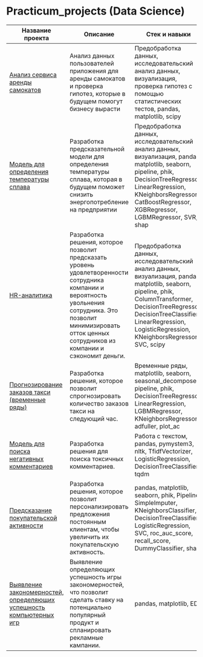 # Practicum_projects (Data Science)

| Название проекта | Описание        | Стек и навыки        |
| ----------------- | ------------- | ------------- |
| [Анализ сервиса аренды самокатов](https://github.com/JuliaPeredkova/Practicum_projects/tree/9a4eed32ea9c40dd63a4fa3e05b8b182f9746638/%D0%90%D0%BD%D0%B0%D0%BB%D0%B8%D0%B7%20%D1%81%D0%B5%D1%80%D0%B2%D0%B8%D1%81%D0%B0%20%D0%B0%D1%80%D0%B5%D0%BD%D0%B4%D1%8B%20%D1%81%D0%B0%D0%BC%D0%BE%D0%BA%D0%B0%D1%82%D0%BE%D0%B2) |Анализ данных пользователей приложения для аренды самокатов и проверка гипотез, которые в будущем помогут бизнесу вырасти| Предобработка данных, исследовательский анализ данных, визуализация, проверка гипотез с помощью статистических тестов, pandas, matplotlib, scipy  |
| [Модель для определения температуры сплава](https://github.com/JuliaPeredkova/Practicum_projects/tree/45e4b6bc2b3b891b3054f44b6fe70790142f177a/%D0%9C%D0%BE%D0%B4%D0%B5%D0%BB%D1%8C%20%D0%B4%D0%BB%D1%8F%20%D0%BE%D0%BF%D1%80%D0%B5%D0%B4%D0%B5%D0%BB%D0%B5%D0%BD%D0%B8%D1%8F%20%D1%82%D0%B5%D0%BC%D0%BF%D0%B5%D1%80%D0%B0%D1%82%D1%83%D1%80%D1%8B%20%D1%81%D0%BF%D0%BB%D0%B0%D0%B2%D0%B0) |Разработка предсказательной модели для определения температуры сплава, которая в будущем поможет снизить энергопотребление на предприятии| Предобработка данных, исследовательский анализ данных, визуализация, pandas, matplotlib, seaborn, pipeline, phik, DecisionTreeRegressor, LinearRegression, KNeighborsRegressor, CatBoostRegressor, XGBRegressor, LGBMRegressor, SVR, shap|
| [HR-аналитика](https://github.com/JuliaPeredkova/Practicum_projects/tree/d8e80e51ef9b97ba1ed8e00ec41acfb8c84bcfbc/HR-%D0%B0%D0%BD%D0%B0%D0%BB%D0%B8%D1%82%D0%B8%D0%BA%D0%B0) |Разработка решения, которое позволит предсказать уровень удовлетворенности сотрудника компании и вероятность увольнения сотрудника. Это позволит минимизировать отток ценных сотрудников из компании и сэкономит деньги.| Предобработка данных, исследовательский анализ данных, визуализация, pandas, matplotlib, seaborn, pipeline, phik, ColumnTransformer, DecisionTreeRegressor, DecisionTreeClassifier, LinearRegression, LogisticRegression, KNeighborsRegressor, SVC, scipy|
| [Прогнозирование заказов такси (временные ряды)](https://github.com/JuliaPeredkova/Practicum_projects/tree/079fa7c658e0e2fef4564e93bc539ab506d6d131/%D0%9F%D1%80%D0%BE%D0%B3%D0%BD%D0%BE%D0%B7%D0%B8%D1%80%D0%BE%D0%B2%D0%B0%D0%BD%D0%B8%D0%B5%20%D0%B7%D0%B0%D0%BA%D0%B0%D0%B7%D0%BE%D0%B2%20%D1%82%D0%B0%D0%BA%D1%81%D0%B8%20(%D0%B2%D1%80%D0%B5%D0%BC%D0%B5%D0%BD%D0%BD%D1%8B%D0%B5%20%D1%80%D1%8F%D0%B4%D1%8B)) |Разработка решения, которое позволит спрогнозировать количество заказов такси на следующий час.| Временные ряды, matplotlib, seaborn, seasonal_decompose, pipeline, phik, DecisionTreeRegressor, LinearRegression, LGBMRegressor, KNeighborsRegressor, adfuller, plot_ac|
| [Модель для поиска негативных комментариев](https://github.com/JuliaPeredkova/Practicum_projects/tree/f518d691e190fc792559af7425e32fbe2bb96a14/%D0%9C%D0%BE%D0%B4%D0%B5%D0%BB%D1%8C%20%D0%B4%D0%BB%D1%8F%20%D0%BF%D0%BE%D0%B8%D1%81%D0%BA%D0%B0%20%D0%BD%D0%B5%D0%B3%D0%B0%D1%82%D0%B8%D0%B2%D0%BD%D1%8B%D1%85%20%D0%BA%D0%BE%D0%BC%D0%BC%D0%B5%D0%BD%D1%82%D0%B0%D1%80%D0%B8%D0%B5%D0%B2) |Разработка решения для поиска токсичных комментариев.| Работа с текстом, pandas, pymystem3, nltk, TfidfVectorizer, LogisticRegression, DecisionTreeClassifier, tqdm|
| [Предсказание покупательской активности](https://github.com/JuliaPeredkova/Practicum_projects/tree/5715c09a95c93320b323acf7ad4c33b41d1b2b2e/%D0%9F%D1%80%D0%B5%D0%B4%D1%81%D0%BA%D0%B0%D0%B7%D0%B0%D0%BD%D0%B8%D0%B5%20%D0%BF%D0%BE%D0%BA%D1%83%D0%BF%D0%B0%D1%82%D0%B5%D0%BB%D1%8C%D1%81%D0%BA%D0%BE%D0%B9%20%D0%B0%D0%BA%D1%82%D0%B8%D0%B2%D0%BD%D0%BE%D1%81%D1%82%D0%B8) |Разработка решения, которое позволит персонализировать предложения постоянным клиентам, чтобы увеличить их покупательскую активность.| pandas, matplotlib, seaborn, phik, Pipeline, SimpleImputer, KNeighborsClassifier, DecisionTreeClassifier, LogisticRegression, SVC, roc_auc_score, recall_score, DummyClassifier, shap|
| [Выявление закономерностей, определяющих успешность компьютерных игр](https://github.com/JuliaPeredkova/Practicum_projects/tree/964010f435e20f21a36fdd41dafc42e91c7e408d/%D0%92%D1%8B%D1%8F%D0%B2%D0%BB%D0%B5%D0%BD%D0%B8%D0%B5%20%D0%B7%D0%B0%D0%BA%D0%BE%D0%BD%D0%BE%D0%BC%D0%B5%D1%80%D0%BD%D0%BE%D1%81%D1%82%D0%B5%D0%B9%2C%20%D0%BE%D0%BF%D1%80%D0%B5%D0%B4%D0%B5%D0%BB%D1%8F%D1%8E%D1%89%D0%B8%D1%85%20%D1%83%D1%81%D0%BF%D0%B5%D1%88%D0%BD%D0%BE%D1%81%D1%82%D1%8C%20%D0%BA%D0%BE%D0%BC%D0%BF%D1%8C%D1%8E%D1%82%D0%B5%D1%80%D0%BD%D1%8B%D1%85%20%D0%B8%D0%B3%D1%80) |Выявление определяющих успешность игры закономерностей, что позволит сделать ставку на потенциально популярный продукт и спланировать рекламные кампании.| pandas, matplotlib, EDA|






